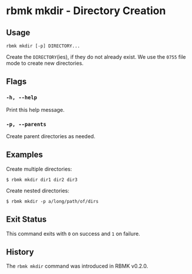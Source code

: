 
# rbmk mkdir - Directory Creation

## Usage

```
rbmk mkdir [-p] DIRECTORY...
```

Create the `DIRECTORY`(ies), if they do not already exist. We use the
`0755` file mode to create new directories.

## Flags

### `-h, --help`

Print this help message.

### `-p, --parents`

Create parent directories as needed.

## Examples

Create multiple directories:

```
$ rbmk mkdir dir1 dir2 dir3
```

Create nested directories:

```
$ rbmk mkdir -p a/long/path/of/dirs
```

## Exit Status

This command exits with `0` on success and `1` on failure.

## History

The `rbmk mkdir` command was introduced in RBMK v0.2.0.
